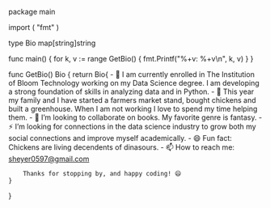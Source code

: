 package main

import (
	"fmt"
)

type Bio map[string]string

func main() {
	for k, v := range GetBio() {
		fmt.Printf("%+v: %+v\n", k, v)
	}
}

func GetBio() Bio {
	return Bio{
		- 🔭 I am currently enrolled in The Institution of Bloom Technology working on my Data Science degree. I am developing a strong foundation of skills in analyzing data and in Python.
		- 🌱 This year my family and I have started a farmers market stand, bought chickens and built a greenhouse. When I am not working I love to spend my time helping them.
		- 👯 I’m looking to collaborate on books. My favorite genre is fantasy.
		- ⚡ I’m looking for connections in the data science industry to grow both my social connections and improve myself academically.
		- 😄 Fun fact: Chickens are living decendents of dinasours.
		- 📫 How to reach me: sheyer0597@gmail.com

		Thanks for stopping by, and happy coding! 😄
	}
}
